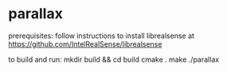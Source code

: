 # parallax
prerequisites:
follow instructions to install librealsense at https://github.com/IntelRealSense/librealsense

to build and run:
mkdir build && cd build
cmake .
make
./parallax
